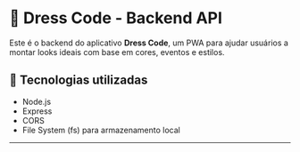 # 🧥 Dress Code - Backend API

Este é o backend do aplicativo **Dress Code**, um PWA para ajudar usuários a montar looks ideais com base em cores, eventos e estilos.

## 🔧 Tecnologias utilizadas

- Node.js
- Express
- CORS
- File System (fs) para armazenamento local

---
